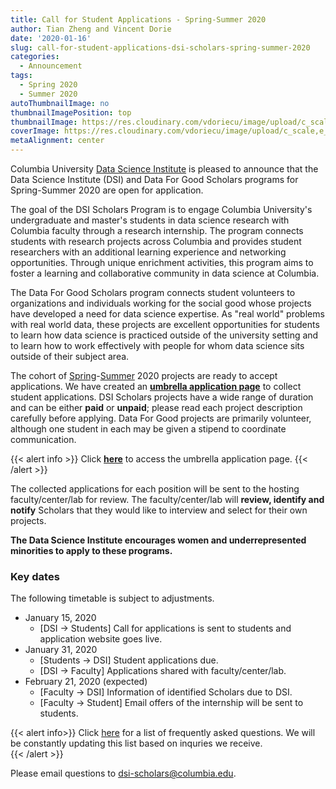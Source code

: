 ```yaml
---
title: Call for Student Applications - Spring-Summer 2020
author: Tian Zheng and Vincent Dorie
date: '2020-01-16'
slug: call-for-student-applications-dsi-scholars-spring-summer-2020
categories:
  - Announcement
tags:
  - Spring 2020
  - Summer 2020
autoThumbnailImage: no
thumbnailImagePosition: top
thumbnailImage: https://res.cloudinary.com/vdoriecu/image/upload/c_scale,w_720/v1579112849/opencall_spring-summer2020_kftior.png
coverImage: https://res.cloudinary.com/vdoriecu/image/upload/c_scale,e_blur:300,w_800/v1579112849/opencall_spring-summer2020_kftior.png
metaAlignment: center
---
```

Columbia University [Data Science Institute](http://datascience.columbia.edu/) is pleased to announce that the Data Science Institute (DSI) and Data For Good Scholars programs for Spring-Summer 2020 are open for application.

The goal of the DSI Scholars Program is to engage Columbia University's undergraduate and master's students in data science research with Columbia faculty through a research internship. The program connects students with research projects across Columbia and provides student researchers with an additional learning experience and networking opportunities. Through unique enrichment activities, this program aims to foster a learning and collaborative community in data science at Columbia.

The Data For Good Scholars program connects student volunteers to organizations and individuals working for the social good whose projects have developed a need for data science expertise. As "real world" problems with real world data, these projects are excellent opportunities for students to learn how data science is practiced outside of the university setting and to learn how to work effectively with people for whom data science sits outside of their subject area.

<!--more-->
The cohort of [Spring](https://cu-dsi-scholars.github.io/DSI-scholars/categories/project-spring-2020/)-[Summer](https://cu-dsi-scholars.github.io/DSI-scholars/categories/project-summer-2020/) 2020 projects are ready to accept applications. We have created an [**umbrella application page**](https://forms.gle/FirneensvXgZGE6HA) to collect student applications. DSI Scholars projects have a wide range of duration and can be either **paid** or **unpaid**; please read each project description carefully before applying. Data For Good projects are primarily volunteer, although one student in each may be given a stipend to coordinate communication.

{{< alert info >}}
Click [**here**](https://forms.gle/FirneensvXgZGE6HA) to access the umbrella application page. 
{{< /alert >}}

The collected applications for each position will be sent to the hosting faculty/center/lab for review. The faculty/center/lab will **review, identify and notify** Scholars that they would like to interview and select for their own projects. 

**The Data Science Institute encourages women and underrepresented minorities to apply to these programs.**

### Key dates 

The following timetable is subject to adjustments. 

+ January 15, 2020
    + [DSI -> Students] Call for applications is sent to students and application website goes live.
+ January 31, 2020
    + [Students -> DSI] Student applications due.
    + [DSI -> Faculty] Applications shared with faculty/center/lab.
+ February 21, 2020 (expected)
    + [Faculty -> DSI] Information of identified Scholars due to DSI.
    + [Faculty -> Student] Email offers of the internship will be sent to students.
        
{{< alert info>}}
Click [here](/page/faq2020) for a list of frequently asked questions. We will be constantly updating this list based on inquries we receive.  
{{< /alert >}}

Please email questions to <dsi-scholars@columbia.edu>.
